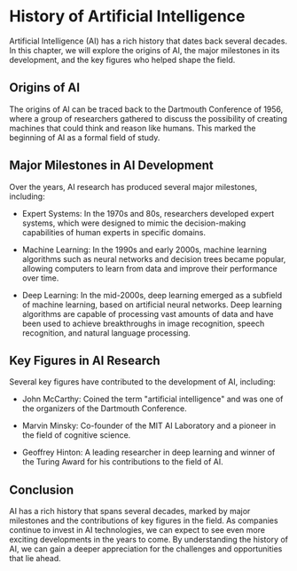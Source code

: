 History of Artificial Intelligence
=====================================================================================================

Artificial Intelligence (AI) has a rich history that dates back several decades. In this chapter, we will explore the origins of AI, the major milestones in its development, and the key figures who helped shape the field.

Origins of AI
-------------

The origins of AI can be traced back to the Dartmouth Conference of 1956, where a group of researchers gathered to discuss the possibility of creating machines that could think and reason like humans. This marked the beginning of AI as a formal field of study.

Major Milestones in AI Development
----------------------------------

Over the years, AI research has produced several major milestones, including:

* Expert Systems: In the 1970s and 80s, researchers developed expert systems, which were designed to mimic the decision-making capabilities of human experts in specific domains.

* Machine Learning: In the 1990s and early 2000s, machine learning algorithms such as neural networks and decision trees became popular, allowing computers to learn from data and improve their performance over time.

* Deep Learning: In the mid-2000s, deep learning emerged as a subfield of machine learning, based on artificial neural networks. Deep learning algorithms are capable of processing vast amounts of data and have been used to achieve breakthroughs in image recognition, speech recognition, and natural language processing.

Key Figures in AI Research
--------------------------

Several key figures have contributed to the development of AI, including:

* John McCarthy: Coined the term "artificial intelligence" and was one of the organizers of the Dartmouth Conference.

* Marvin Minsky: Co-founder of the MIT AI Laboratory and a pioneer in the field of cognitive science.

* Geoffrey Hinton: A leading researcher in deep learning and winner of the Turing Award for his contributions to the field of AI.

Conclusion
----------

AI has a rich history that spans several decades, marked by major milestones and the contributions of key figures in the field. As companies continue to invest in AI technologies, we can expect to see even more exciting developments in the years to come. By understanding the history of AI, we can gain a deeper appreciation for the challenges and opportunities that lie ahead.
